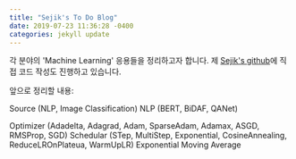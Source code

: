 ```yaml
---
title: "Sejik's To Do Blog"
date: 2019-07-23 11:36:28 -0400
categories: jekyll update
---
```

각 분야의 'Machine Learning' 응용들을 정리하고자 합니다.
제 [Sejik's github][sejik_github]에 직접 코드 작성도 진행하고 있습니다.

앞으로 정리할 내용:

Source (NLP, Image Classification)
NLP (BERT, BiDAF, QANet)

Optimizer (Adadelta, Adagrad, Adam, SparseAdam, Adamax, ASGD, RMSProp, SGD)
Schedular (STep, MultiStep, Exponential, CosineAnnealing, ReduceLROnPlateua, WarmUpLR)
Exponential Moving Average

[sejik_github]: [https://github.com/Sejik/]
